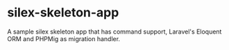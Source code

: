 # silex-skeleton-app
A sample silex skeleton app that has command support, Laravel's Eloquent ORM and PHPMig as migration handler.
